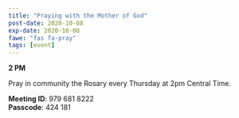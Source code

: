 ```yaml
---
title: "Praying with the Mother of God"
post-date: 2020-10-08
exp-date: 2020-10-08
fawe: "fas fa-pray"
tags: [event]
---
```

**2 PM**

Pray in community the Rosary every Thursday at 2pm Central Time.

<b>Meeting ID</b>: 979 681 8222
<br>
<b>Passcode</b>: 424 181